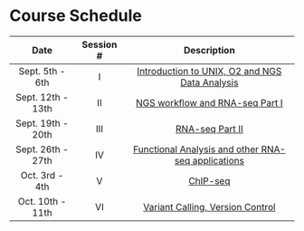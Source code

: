 # Course Schedule

| Date |  Session #  | Description | 
|:-----------------:|:---------:|:--------:|
| Sept. 5th - 6th	  | I | [Introduction to UNIX, O2 and NGS Data Analysis](https://hbctraining.github.io/In-depth-NGS-Data-Analysis-Course/sessionI/schedule/) |
| Sept. 12th - 13th | II | [NGS workflow and RNA-seq Part I](https://hbctraining.github.io/In-depth-NGS-Data-Analysis-Course/sessionII/schedule/) | 
| Sept. 19th - 20th | III | [RNA-seq Part II](https://hbctraining.github.io/In-depth-NGS-Data-Analysis-Course/sessionIII/schedule/)	| 
| Sept. 26th - 27th | IV| [Functional Analysis and other RNA-seq applications](https://hbctraining.github.io/In-depth-NGS-Data-Analysis-Course/sessionIV/schedule/) |
| Oct. 3rd - 4th	  | V | [ChIP-seq](https://hbctraining.github.io/In-depth-NGS-Data-Analysis-Course/sessionV/schedule/) |
| Oct. 10th - 11th	| VI | [Variant Calling, Version Control](https://hbctraining.github.io/In-depth-NGS-Data-Analysis-Course/sessionVI/schedule/) |

